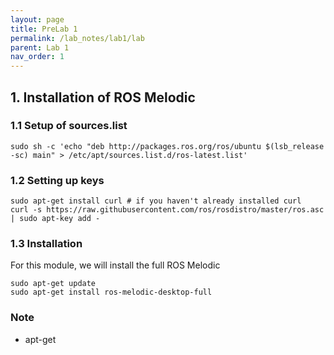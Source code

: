 ```yaml
---
layout: page
title: PreLab 1
permalink: /lab_notes/lab1/lab
parent: Lab 1
nav_order: 1
---
```


## 1. Installation of ROS Melodic

### 1.1 Setup of sources.list

    sudo sh -c 'echo "deb http://packages.ros.org/ros/ubuntu $(lsb_release -sc) main" > /etc/apt/sources.list.d/ros-latest.list'

### 1.2 Setting up keys
    sudo apt-get install curl # if you haven't already installed curl
    curl -s https://raw.githubusercontent.com/ros/rosdistro/master/ros.asc | sudo apt-key add -

### 1.3 Installation
For this module, we will install the full ROS Melodic 

    sudo apt-get update
    sudo apt-get install ros-melodic-desktop-full

### Note
- apt-get 